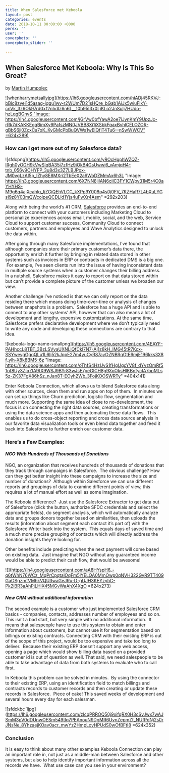 ```yaml
---
title: When Salesforce met Keboola
layout: post
categories: events
date: 2018-10-11 00:00:00 +0000
perex: ''
user: ''
coverphoto: ''
coverphoto_slider: ''

---
```

## When Salesforce Met Keboola: Why Is This So Great?

by [Martin Humpolec](http://blog.keboola.com/author/22475)

[![whenharrymetsallyjpg](https://lh6.googleusercontent.com/hiADj45RKVJ-bBjc8zyei1d5asag-jqgu1wv-r2WUm7D21sHQre_bGab1AiJx5wiuFixY-cnVk_3z6Ok97rd0xf2nhdIz6n6L__10b95I3x0LjKLo2JnSuIj7HUdo-hzLqgBGnvS "Image: https://lh4.googleusercontent.com/jGrVw0bfYawA2oe7iJynKmY9UpzJc-rRk7dKAKKEgqBimXy9PafszMN0JVBB8Xi1jXSbkFqaxBvhlCELOZOR-gBbS6ji0ZcxCa7xK_KyGMcPbBuQVWs1wEIQfiT4Tu6--nSwWWCV" =624x289)](http://blog.keboola.com/author/22475)

### How can I get more out of my Salesforce data?

![sfdcpng](https://lh5.googleusercontent.com/yROcHgphWZQZ-IRgh0yOGH9kVwSIqBA35i7zfHz9iOkB4GsUwwj6_vAmjqH4-tnb_056y9OHYFP_3u8d3x3Z7LBJPox-JM0vgLzAI5p_lZhy8E8MXri2TbEeX2a6WoDZMmAx6h3L "Image: https://lh3.googleusercontent.com/6X7NN8jilAN6cilC3FY1CWpv31M5r4C0aYHYHS-M9g6q4ajXcahlq_IjZGiQEhVLCC_kXPp9Y008p4s0j0FV_7KZHaR7L4bXuLYGsI9z8Y03mQWcoipeQCDLld1Yjs4uFwXr4Asm" =292x203)

Along with being the world’s #1 CRM, [Salesforce](https://www.salesforce.com/) provides an end-to-end platform to connect with your customers including Marketing Cloud to personalize experiences across email, mobile, social, and the web, Service Cloud to support customer success, Community Cloud to connect customers, partners and employees and Wave Analytics designed to unlock the data within.

After going through many Salesforce implementations, I’ve found that although companies store their primary customer’s data there, the opportunity enrich it further by bringing in related data stored in other systems such as invoices in ERP or contracts in dedicated DMS is a big one.  For example, I’ve seen clients run into the issue of having inconsistent data in multiple source systems when a customer changes their billing address.  In a nutshell, Salesforce makes it easy to report on that data stored within but can’t provide a complete picture of the customer unless we broaden our view.  

Another challenge I’ve noticed is that we can only report on the data residing there which means doing time-over-time or analysis of changes between snapshots is a problem.  Salesforce has a huge API and is able to connect to any other systems’ API, however that can also means a lot of development and lengthy, expensive customizations.  At the same time, Salesforce prefers declarative development where we don’t typically need to write any code and developing these connections are contrary to that idea.  

![keboola-logo-name-smallpng](https://lh5.googleusercontent.com/4EAYF-PAHhccL8TBT_3BzLSVvaUXNLlQfCkI7N7-Aj1z8kH_lMG45tR7Kcx-SSYwevgGgqQLu1L6Ij52kJqpE27m4yuCyR87ayOZNBRqOtE6mjE196kks3X8f_ylh-X8k8BM5-6z "Image: https://lh6.googleusercontent.com/oThfS4HzUvS1fHgUgcYV8f_dYvzOmRf51pf8Uy3ZIqZlA9tX9WSJ9BYr83wJsE7peGICH8g9XoOksHlKBnfycIA7opMLs5z-ZK37FgX86hSz_nJan8T-EOyh2Wb_3FojKOOSWRTy" =404x141)

Enter Keboola Connection, which allows us to blend Salesforce data along with other sources, clean them and run apps on top of them.  In minutes we can set up things like Churn prediction, logistic flow, segmentation and much more.  Supporting the same idea of close to no-development, the focus is on connecting the right data sources, creating transformations or using the data science apps and then automating these data flows.  This enables us to do cross-object reporting and cross data source analysis in our favorite data visualization tools or even blend data together and feed it back into Salesforce to further enrich our customer data.

### Here’s a Few Examples:

#### _NGO With Hundreds of Thousands of Donations_

NGO, an organization that receives hundreds of thousands of donations that they track through campaigns in Salesforce.  The obvious challenge?  How can they get better insight into these campaigns to increase the size and number of donations?  Although within Salesforce we can use different reports and groupings of data to examine different points of view, this requires a lot of manual effort as well as some imagination.  

The Keboola difference?  Just use the Salesforce Extractor to get data out of Salesforce (click the button, authorize SFDC credentials and select the appropriate fields), do segment analysis, which will automatically analyze data and groups donors together based on similarities, then uploads the results (information about segment each contact it’s part of) with the Salesforce Writer back into the system.  This equals days of saved time and a much more precise grouping of contacts which will directly address the donation insights they’re looking for.  

Other benefits include predicting when the next payment will come based on existing data.  Just imagine that NGO without any guaranteed income would be able to predict their cash flow, that would be awesome!   

![](https://lh4.googleusercontent.com/aA8HYspH6_-q6tWhN76WCz_MqPrCpqtalOqFm5lYELQA0MmOwp0qNVH322GyR9TT409GaOSgzmfVMhkVQU3waGeJRu-D-gUJH3KEYzyhC-Pk2iBR3aAhPjLHlX45MGvWaAhX4XgO =624x273)

#### _New CRM without additional information_

The second example is a customer who just implemented Salesforce CRM basics - companies, contacts, addresses number of employees and so on. This isn’t a bad start, but very simple with no additional information.  It means that salespeople have to use this system to obtain and enter information about customers, but cannot use it for segmentation based on billings or existing contracts.  Connecting CRM with their existing ERP is out of the scope of this project, would be too expensive and take too long to deliver.  Because their existing ERP doesn’t support any web access, opening a page which would show billing data based on a provided customer id is out of question as well.  That said, we need salespeople to be able to take advantage of data from both systems to evaluate who to call first.

In Keboola this problem can be solved in minutes.  By using the connector to their existing ERP, using an identification field to match billings and contracts records to customer records and then creating or update these records in Salesforce.  Piece of cake!  This saved weeks of development and several hours every day for each salesman.  

![sfdckbc 1jpg](https://lh6.googleusercontent.com/zlcqPRROQ50j9xifqRX0H3cSvJwx7wAJSmM3pV0dDUnwOESm549tlq7PEAnouN9DgMR6UvnZepmZf_NUfPdNj2s0rJNsNe_8YhzaejKOav0acr_mwYzZHmpLovHPUdS0wOfBFtI8 =624x352)

### Conclusion

It is easy to think about many other examples Keboola Connection can play an important role in, not just as a middle-man between Salesforce and other systems, but also to help identify important information across all the records we have.  What use case can you see in your environment?